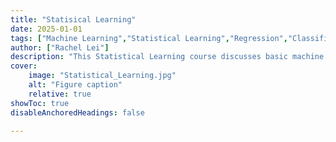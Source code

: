 ```yaml
---
title: "Statisical Learning" 
date: 2025-01-01
tags: ["Machine Learning","Statistical Learning","Regression","Classification","Python"]
author: ["Rachel Lei"]
description: "This Statistical Learning course discusses basic machine learning methods" 
cover:
    image: "Statistical_Learning.jpg"
    alt: "Figure caption"
    relative: true
showToc: true
disableAnchoredHeadings: false

---
```


